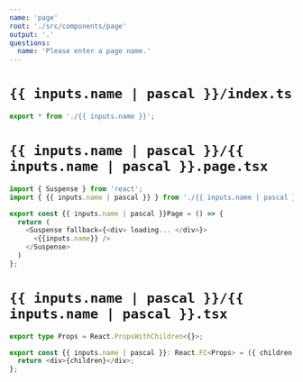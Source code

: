```yaml
---
name: 'page'
root: './src/components/page'
output: '.'
questions:
  name: 'Please enter a page name.'
---
```


# `{{ inputs.name | pascal }}/index.ts`

```typescript
export * from './{{ inputs.name }}';
```

# `{{ inputs.name | pascal }}/{{ inputs.name | pascal }}.page.tsx`

```typescript
import { Suspense } from 'react';
import { {{ inputs.name | pascal }} } from './{{ inputs.name | pascal }}'

export const {{ inputs.name | pascal }}Page = () => {
  return (
    <Suspense fallback={<div> loading... </div>}>
      <{{inputs.name}} />
    </Suspense>
  )
};
```

# `{{ inputs.name | pascal }}/{{ inputs.name | pascal }}.tsx`

```typescript
export type Props = React.PropsWithChildren<{}>;

export const {{ inputs.name | pascal }}: React.FC<Props> = ({ children }) => {
  return <div>{children}</div>;
};
```